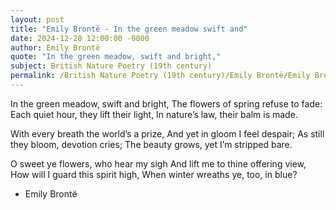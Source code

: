 ```yaml
---
layout: post
title: "Emily Brontë - In the green meadow swift and"
date: 2024-12-28 12:00:00 -0000
author: Emily Brontë
quote: "In the green meadow, swift and bright,"
subject: British Nature Poetry (19th century)
permalink: /British Nature Poetry (19th century)/Emily Brontë/Emily Brontë - In the green meadow swift and
---
```


In the green meadow, swift and bright,
The flowers of spring refuse to fade:
Each quiet hour, they lift their light,
In nature’s law, their balm is made.

With every breath the world’s a prize,
And yet in gloom I feel despair;
As still they bloom, devotion cries;
The beauty grows, yet I’m stripped bare.

O sweet ye flowers, who hear my sigh
And lift me to thine offering view,
How will I guard this spirit high,
When winter wreaths ye, too, in blue?


- Emily Brontë

